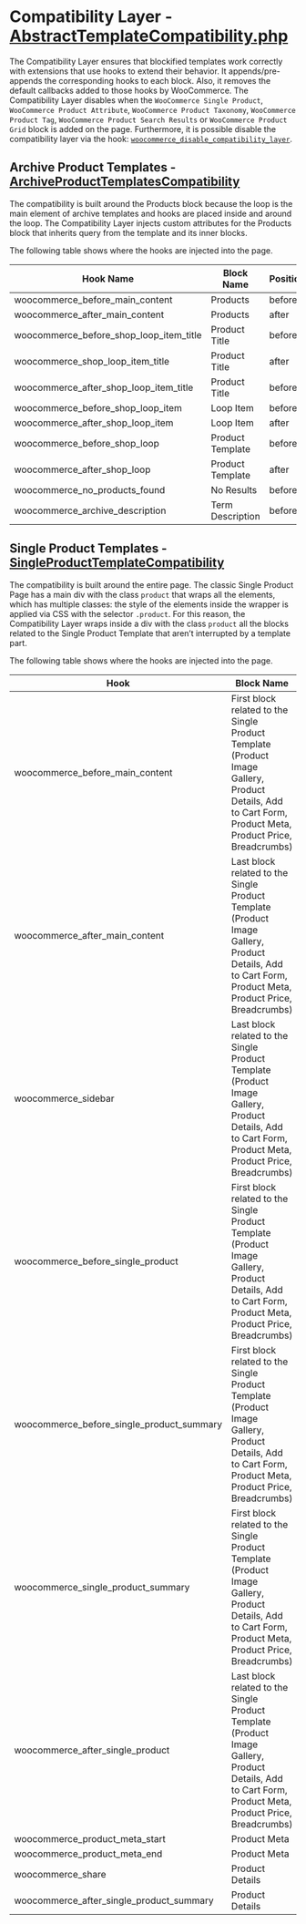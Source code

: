 # Compatibility Layer - [AbstractTemplateCompatibility.php](https://github.com/woocommerce/woocommerce-blocks/blob/trunk/src/Templates/AbstractTemplateCompatibility.php)

The Compatibility Layer ensures that blockified templates work correctly with extensions that use hooks to extend their behavior. It appends/pre-appends the corresponding hooks to each block. Also, it removes the default callbacks added to those hooks by WooCommerce.
The Compatibility Layer disables when the `WooCommerce Single Product`, `WooCommerce Product Attribute`, `WooCommerce Product Taxonomy`, `WooCommerce Product Tag`, `WooCommerce Product Search Results` or `WooCommerce Product Grid` block is added on the page. Furthermore, it is possible disable the compatibility layer via the hook: [`woocommerce_disable_compatibility_layer`](https://github.com/woocommerce/woocommerce-blocks/blob/trunk/src/Templates/AbstractTemplateCompatibility.php/#L41-L42).

## Archive Product Templates - [ArchiveProductTemplatesCompatibility](https://github.com/woocommerce/woocommerce-blocks/blob/trunk/src/Templates/ArchiveProductTemplatesCompatibility.php)

The compatibility is built around the Products block because the loop is the main element of archive templates and hooks are placed inside and around the loop. The Compatibility Layer injects custom attributes for the Products block that inherits query from the template and its inner blocks.

The following table shows where the hooks are injected into the page.


| Hook Name                               | Block Name       | Position |
|-----------------------------------------|------------------|----------|
| woocommerce_before_main_content         | Products         | before   |
| woocommerce_after_main_content          | Products         | after    |
| woocommerce_before_shop_loop_item_title | Product Title    | before   |
| woocommerce_shop_loop_item_title        | Product Title    | after    |
| woocommerce_after_shop_loop_item_title  | Product Title    | before   |
| woocommerce_before_shop_loop_item       | Loop Item        | before   |
| woocommerce_after_shop_loop_item        | Loop Item        | after    |
| woocommerce_before_shop_loop            | Product Template | before   |
| woocommerce_after_shop_loop             | Product Template | after    |
| woocommerce_no_products_found           | No Results       | before   |
| woocommerce_archive_description         | Term Description | before   |






## Single Product Templates - [SingleProductTemplateCompatibility](https://github.com/woocommerce/woocommerce-blocks/blob/c8d82b20f4e4b8a424f1f0ebff80aca6f62588e5/src/Templates/SingleProductTemplateCompatibility.php)

The compatibility is built around the entire page. The classic Single Product Page has a main div with the class `product` that wraps all the elements, which has multiple classes: the style of the elements inside the wrapper is applied via CSS with the selector `.product`. For this reason, the Compatibility Layer wraps inside a div with the class `product` all the blocks related to the Single Product Template that aren’t interrupted by a template part.

The following table shows where the hooks are injected into the page.


| Hook                                      | Block Name                                                                                                                                             | Position |
|-------------------------------------------|--------------------------------------------------------------------------------------------------------------------------------------------------------|----------|
| woocommerce_before_main_content           | First block related to the Single Product Template (Product Image Gallery, Product Details, Add to Cart Form, Product Meta, Product Price, Breadcrumbs) | before   |
| woocommerce_after_main_content            | Last block related to the Single Product Template (Product Image Gallery, Product Details, Add to Cart Form, Product Meta, Product Price, Breadcrumbs)  | after    |
| woocommerce_sidebar                       | Last block related to the Single Product Template (Product Image Gallery, Product Details, Add to Cart Form, Product Meta, Product Price, Breadcrumbs)  | after    |
| woocommerce_before_single_product         | First block related to the Single Product Template (Product Image Gallery, Product Details, Add to Cart Form, Product Meta, Product Price, Breadcrumbs) | before   |
| woocommerce_before_single_product_summary | First block related to the Single Product Template (Product Image Gallery, Product Details, Add to Cart Form, Product Meta, Product Price, Breadcrumbs) | before   |
| woocommerce_single_product_summary        | First block related to the Single Product Template (Product Image Gallery, Product Details, Add to Cart Form, Product Meta, Product Price, Breadcrumbs) | before   |
| woocommerce_after_single_product          | Last block related to the Single Product Template (Product Image Gallery, Product Details, Add to Cart Form, Product Meta, Product Price, Breadcrumbs)  | after    |
| woocommerce_product_meta_start            | Product Meta                                                                                                                                           | before   |
| woocommerce_product_meta_end              | Product Meta                                                                                                                                           | after    |
| woocommerce_share                         | Product Details                                                                                                                                        | before   |
| woocommerce_after_single_product_summary  | Product Details                                                                                                                                        | before   |
